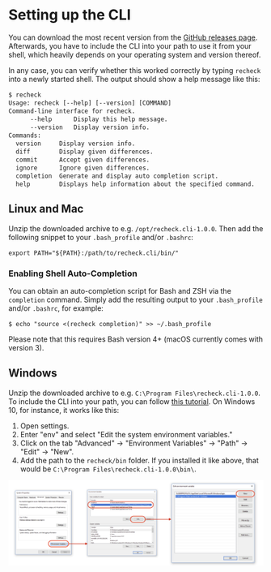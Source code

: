 Setting up the CLI
==================

You can download the most recent version from the [GitHub releases page](https://github.com/retest/recheck.cli/releases/). Afterwards, you have to include the CLI into your path to use it from your shell, which heavily depends on your operating system and version thereof.

In any case, you can verify whether this worked correctly by typing `recheck` into a newly started shell. The output should show a help message like this:

```
$ recheck
Usage: recheck [--help] [--version] [COMMAND]
Command-line interface for recheck.
      --help      Display this help message.
      --version   Display version info.
Commands:
  version     Display version info.
  diff        Display given differences.
  commit      Accept given differences.
  ignore      Ignore given differences.
  completion  Generate and display auto completion script.
  help        Displays help information about the specified command.
```

## Linux and Mac

Unzip the downloaded archive to e.g. `/opt/recheck.cli-1.0.0`. Then add the following snippet to your `.bash_profile` and/or `.bashrc`:

```
export PATH="${PATH}:/path/to/recheck.cli/bin/"
```

### Enabling Shell Auto-Completion

You can obtain an auto-completion script for Bash and ZSH via the `completion` command. Simply add the resulting output to your `.bash_profile` and/or `.bashrc`, for example:

```
$ echo "source <(recheck completion)" >> ~/.bash_profile
```

Please note that this requires Bash version 4+ (macOS currently comes with version 3).

## Windows

Unzip the downloaded archive to e.g. `C:\Program Files\recheck.cli-1.0.0`. To include the CLI into your path, you can follow [this tutorial](https://java.com/en/download/help/path.xml). On Windows 10, for instance, it works like this:

1. Open settings.
2. Enter "env" and select "Edit the system environment variables."
3. Click on the tab "Advanced" -> "Environment Variables" -> "Path" -> "Edit" -> "New".
4. Add the path to the `recheck/bin` folder. If you installed it like above, that would be `C:\Program Files\recheck.cli-1.0.0\bin\`.

![Setting up the environment variables in Windows 10](env_variables.png)
